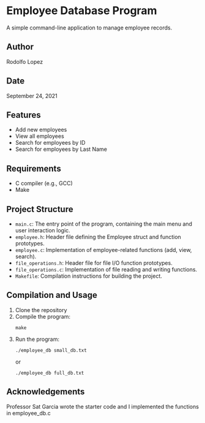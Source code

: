 # Employee Database Program

A simple command-line application to manage employee records.

## Author

Rodolfo Lopez

## Date

September 24, 2021

## Features

- Add new employees
- View all employees
- Search for employees by ID
- Search for employees by Last Name

## Requirements

- C compiler (e.g., GCC)
- Make

## Project Structure

- `main.c`: The entry point of the program, containing the main menu and user interaction logic.
- `employee.h`: Header file defining the Employee struct and function prototypes.
- `employee.c`: Implementation of employee-related functions (add, view, search).
- `file_operations.h`: Header file for file I/O function prototypes.
- `file_operations.c`: Implementation of file reading and writing functions.
- `Makefile`: Compilation instructions for building the project.

## Compilation and Usage

1. Clone the repository
2. Compile the program:
   ```
   make
   ```
3. Run the program:
   ```
   ./employee_db small_db.txt
   ```
   or
   ```
   ./employee_db full_db.txt
   ```

## Acknowledgements

Professor Sat Garcia wrote the starter code and I implemented the functions in employee_db.c
